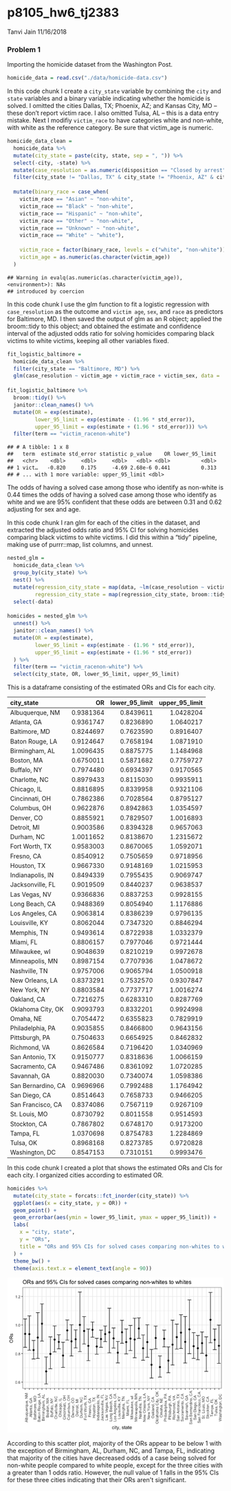 p8105\_hw6\_tj2383
================
Tanvi Jain
11/16/2018

### Problem 1

Importing the homicide dataset from the Washington Post.

``` r
homicide_data = read.csv("./data/homicide-data.csv")
```

In this code chunk I create a `city_state` variable by combining the `city` and `state` variables and a binary variable indicating whether the homicide is solved. I omitted the cities Dallas, TX; Phoenix, AZ; and Kansas City, MO – these don’t report victim race. I also omitted Tulsa, AL – this is a data entry mistake. Next I modifiy `victim_race` to have categories white and non-white, with white as the reference category. Be sure that victim\_age is numeric.

``` r
homicide_data_clean = 
  homicide_data %>% 
  mutate(city_state = paste(city, state, sep = ", ")) %>% 
  select(-city, -state) %>% 
  mutate(case_resolution = as.numeric(disposition == "Closed by arrest")) %>% 
  filter(city_state != "Dallas, TX" & city_state != "Phoenix, AZ" & city_state != "Kansas City, MO" & city_state != "Tulsa, AL") %>% 
  
  mutate(binary_race = case_when(
    victim_race == "Asian" ~ "non-white",
    victim_race == "Black" ~ "non-white",
    victim_race == "Hispanic" ~ "non-white",
    victim_race == "Other" ~ "non-white",
    victim_race == "Unknown" ~ "non-white",
    victim_race == "White" ~ "white"),
    
    victim_race = factor(binary_race, levels = c("white", "non-white")),
    victim_age = as.numeric(as.character(victim_age))
  )
```

    ## Warning in evalq(as.numeric(as.character(victim_age)), <environment>): NAs
    ## introduced by coercion

In this code chunk I use the glm function to fit a logistic regression with `case_resolution` as the outcome and `victim age`, `sex`, and `race` as predictors for Baltimore, MD. I then saved the output of glm as an R object; applied the broom::tidy to this object; and obtained the estimate and confidence interval of the adjusted odds ratio for solving homicides comparing black victims to white victims, keeping all other variables fixed.

``` r
fit_logistic_baltimore = 
  homicide_data_clean %>% 
  filter(city_state == "Baltimore, MD") %>% 
  glm(case_resolution ~ victim_age + victim_race + victim_sex, data = ., family = binomial()) 

fit_logistic_baltimore %>% 
  broom::tidy() %>% 
  janitor::clean_names() %>% 
  mutate(OR = exp(estimate),
         lower_95_limit = exp(estimate - (1.96 * std_error)),
         upper_95_limit = exp(estimate + (1.96 * std_error))) %>%
  filter(term == "victim_racenon-white")
```

    ## # A tibble: 1 x 8
    ##   term  estimate std_error statistic p_value    OR lower_95_limit
    ##   <chr>    <dbl>     <dbl>     <dbl>   <dbl> <dbl>          <dbl>
    ## 1 vict…   -0.820     0.175     -4.69 2.68e-6 0.441          0.313
    ## # ... with 1 more variable: upper_95_limit <dbl>

The odds of having a solved case among those who identify as non-white is 0.44 times the odds of having a solved case among those who identify as white and we are 95% confident that these odds are between 0.31 and 0.62 adjusting for sex and age.

In this code chunk I ran glm for each of the cities in the dataset, and extracted the adjusted odds ratio and 95% CI for solving homicides comparing black victims to white victims. I did this within a “tidy” pipeline, making use of purrr::map, list columns, and unnest.

``` r
nested_glm =
  homicide_data_clean %>% 
  group_by(city_state) %>% 
  nest() %>% 
  mutate(regression_city_state = map(data, ~lm(case_resolution ~ victim_age + victim_sex + victim_race, data = .x)),
         regression_city_state = map(regression_city_state, broom::tidy)) %>% 
  select(-data)

homicides = nested_glm %>% 
  unnest() %>% 
  janitor::clean_names() %>% 
  mutate(OR = exp(estimate),
         lower_95_limit = exp(estimate - (1.96 * std_error)),
         upper_95_limit = exp(estimate + (1.96 * std_error))
  ) %>% 
  filter(term == "victim_racenon-white") %>%
  select(city_state, OR, lower_95_limit, upper_95_limit)
```

This is a dataframe consisting of the estimated ORs and CIs for each city.

| city\_state        |         OR|  lower\_95\_limit|  upper\_95\_limit|
|:-------------------|----------:|-----------------:|-----------------:|
| Albuquerque, NM    |  0.9381364|         0.8439611|         1.0428204|
| Atlanta, GA        |  0.9361747|         0.8236890|         1.0640217|
| Baltimore, MD      |  0.8244697|         0.7623590|         0.8916407|
| Baton Rouge, LA    |  0.9124647|         0.7658194|         1.0871910|
| Birmingham, AL     |  1.0096435|         0.8875775|         1.1484968|
| Boston, MA         |  0.6750011|         0.5871682|         0.7759727|
| Buffalo, NY        |  0.7974480|         0.6934397|         0.9170565|
| Charlotte, NC      |  0.8979433|         0.8115030|         0.9935911|
| Chicago, IL        |  0.8816895|         0.8339958|         0.9321106|
| Cincinnati, OH     |  0.7862386|         0.7028564|         0.8795127|
| Columbus, OH       |  0.9622876|         0.8942863|         1.0354597|
| Denver, CO         |  0.8855921|         0.7829507|         1.0016893|
| Detroit, MI        |  0.9003586|         0.8394328|         0.9657063|
| Durham, NC         |  1.0011652|         0.8138670|         1.2315672|
| Fort Worth, TX     |  0.9583003|         0.8670065|         1.0592071|
| Fresno, CA         |  0.8540912|         0.7505659|         0.9718956|
| Houston, TX        |  0.9667330|         0.9148169|         1.0215953|
| Indianapolis, IN   |  0.8494339|         0.7955435|         0.9069747|
| Jacksonville, FL   |  0.9019509|         0.8440237|         0.9638537|
| Las Vegas, NV      |  0.9366836|         0.8837253|         0.9928155|
| Long Beach, CA     |  0.9488369|         0.8054940|         1.1176886|
| Los Angeles, CA    |  0.9063814|         0.8386239|         0.9796135|
| Louisville, KY     |  0.8062044|         0.7347320|         0.8846294|
| Memphis, TN        |  0.9493614|         0.8722938|         1.0332379|
| Miami, FL          |  0.8806157|         0.7977046|         0.9721444|
| Milwaukee, wI      |  0.9048639|         0.8210219|         0.9972678|
| Minneapolis, MN    |  0.8987154|         0.7707936|         1.0478672|
| Nashville, TN      |  0.9757006|         0.9065794|         1.0500918|
| New Orleans, LA    |  0.8373291|         0.7532570|         0.9307847|
| New York, NY       |  0.8803584|         0.7737717|         1.0016274|
| Oakland, CA        |  0.7216275|         0.6283310|         0.8287769|
| Oklahoma City, OK  |  0.9093793|         0.8332201|         0.9924998|
| Omaha, NE          |  0.7054472|         0.6355823|         0.7829919|
| Philadelphia, PA   |  0.9035855|         0.8466800|         0.9643156|
| Pittsburgh, PA     |  0.7504633|         0.6654925|         0.8462832|
| Richmond, VA       |  0.8626584|         0.7196420|         1.0340969|
| San Antonio, TX    |  0.9150777|         0.8318636|         1.0066159|
| Sacramento, CA     |  0.9467486|         0.8361092|         1.0720285|
| Savannah, GA       |  0.8820030|         0.7340074|         1.0598386|
| San Bernardino, CA |  0.9696966|         0.7992488|         1.1764942|
| San Diego, CA      |  0.8514643|         0.7658733|         0.9466205|
| San Francisco, CA  |  0.8374086|         0.7567119|         0.9267109|
| St. Louis, MO      |  0.8730792|         0.8011558|         0.9514593|
| Stockton, CA       |  0.7867802|         0.6748170|         0.9173200|
| Tampa, FL          |  1.0370698|         0.8754783|         1.2284869|
| Tulsa, OK          |  0.8968168|         0.8273785|         0.9720828|
| Washington, DC     |  0.8547153|         0.7310151|         0.9993476|

In this code chunk I created a plot that shows the estimated ORs and CIs for each city. I organized cities according to estimated OR.

``` r
homicides %>% 
  mutate(city_state = forcats::fct_inorder(city_state)) %>% 
  ggplot(aes(x = city_state, y = OR)) +
  geom_point() +
  geom_errorbar(aes(ymin = lower_95_limit, ymax = upper_95_limit)) +
  labs(
    x = "city, state",
    y = "ORs",
    title = "ORs and 95% CIs for solved cases comparing non-whites to whites"
  ) +
  theme_bw() +
  theme(axis.text.x = element_text(angle = 90)) 
```

![](p8105_hw6_tj2383_files/figure-markdown_github/unnamed-chunk-5-1.png)

According to this scatter plot, majority of the ORs appear to be below 1 with the exception of Birmingham, AL, Durham, NC, and Tampa, FL, indicating that majority of the cities have decreased odds of a case being solved for non-white people compared to white people, except for the three cities with a greater than 1 odds ratio. However, the null value of 1 falls in the 95% CIs for these three cities indicating that their ORs aren't significant.
